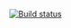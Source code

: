 [![Build status](https://ci.appveyor.com/api/projects/status/mqlpuc34ixalv1fb?svg=true)](https://ci.appveyor.com/project/VSmirnovaV/testmode)
